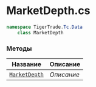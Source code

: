 
# MarketDepth.cs
```csharp
namespace TigerTrade.Tc.Data  
    class MarketDepth
```

### Методы
| Название | Описание |
| --- | --- |
| [`MarketDepth`](./Методы/MarketDepth.md) | *Описание* |
